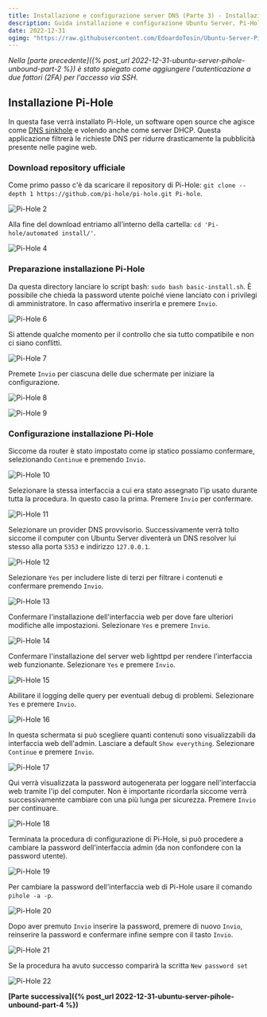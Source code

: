 ```yaml
---
title: Installazione e configurazione server DNS (Parte 3) - Installazione Pi-Hole
description: Guida installazione e configurazione Ubuntu Server, Pi-Hole e Unbound
date: 2022-12-31
ogimg: "https://raw.githubusercontent.com/EdoardoTosin/Ubuntu-Server-Pi-Hole-Unbound/main/doc/3_Pi-Hole/Pi-Hole_7.jpg"
---
```


*Nella [parte precedente]({% post_url 2022-12-31-ubuntu-server-pihole-unbound-part-2 %}) è stato spiegato come aggiungere l'autenticazione a due fattori (2FA) per l'accesso via SSH.*

## Installazione Pi-Hole

In questa fase verrà installato Pi-Hole, un software open source che agisce come [DNS sinkhole](https://it.wikipedia.org/wiki/DNS_sinkhole) e volendo anche come server DHCP. Questa applicazione filtrerà le richieste DNS per ridurre drasticamente la pubblicità presente nelle pagine web.

### Download repository ufficiale

Come primo passo c'è da scaricare il repository di Pi-Hole: `git clone --depth 1 https://github.com/pi-hole/pi-hole.git Pi-hole`.

![Pi-Hole 2](https://raw.githubusercontent.com/EdoardoTosin/Ubuntu-Server-Pi-Hole-Unbound/main/doc/3_Pi-Hole/Pi-Hole_2.jpg)

Alla fine del download entriamo all'interno della cartella: `cd 'Pi-hole/automated install/'`.

![Pi-Hole 4](https://raw.githubusercontent.com/EdoardoTosin/Ubuntu-Server-Pi-Hole-Unbound/main/doc/3_Pi-Hole/Pi-Hole_4.jpg)

### Preparazione installazione Pi-Hole

Da questa directory lanciare lo script bash: `sudo bash basic-install.sh`.
È possibile che chieda la password utente poiché viene lanciato con i privilegi di amministratore.
In caso affermativo inserirla e premere `Invio`.

![Pi-Hole 6](https://raw.githubusercontent.com/EdoardoTosin/Ubuntu-Server-Pi-Hole-Unbound/main/doc/3_Pi-Hole/Pi-Hole_6.jpg)

Si attende qualche momento per il controllo che sia tutto compatibile e non ci siano conflitti.

![Pi-Hole 7](https://raw.githubusercontent.com/EdoardoTosin/Ubuntu-Server-Pi-Hole-Unbound/main/doc/3_Pi-Hole/Pi-Hole_7.jpg)

Premete `Invio` per ciascuna delle due schermate per iniziare la configurazione.

![Pi-Hole 8](https://raw.githubusercontent.com/EdoardoTosin/Ubuntu-Server-Pi-Hole-Unbound/main/doc/3_Pi-Hole/Pi-Hole_8.jpg)

![Pi-Hole 9](https://raw.githubusercontent.com/EdoardoTosin/Ubuntu-Server-Pi-Hole-Unbound/main/doc/3_Pi-Hole/Pi-Hole_9.jpg)

### Configurazione installazione Pi-Hole

Siccome da router è stato impostato come ip statico possiamo confermare, selezionando `Continue` e premendo `Invio`.

![Pi-Hole 10](https://raw.githubusercontent.com/EdoardoTosin/Ubuntu-Server-Pi-Hole-Unbound/main/doc/3_Pi-Hole/Pi-Hole_10.jpg)

Selezionare la stessa interfaccia a cui era stato assegnato l'ip usato durante tutta la procedura. In questo caso la prima. Premere `Invio` per confermare.

![Pi-Hole 11](https://raw.githubusercontent.com/EdoardoTosin/Ubuntu-Server-Pi-Hole-Unbound/main/doc/3_Pi-Hole/Pi-Hole_11.jpg)

Selezionare un provider DNS provvisorio. Successivamente verrà tolto siccome il computer con Ubuntu Server diventerà un DNS resolver lui stesso alla porta `5353` e indirizzo `127.0.0.1`.

![Pi-Hole 12](https://raw.githubusercontent.com/EdoardoTosin/Ubuntu-Server-Pi-Hole-Unbound/main/doc/3_Pi-Hole/Pi-Hole_12.jpg)

Selezionare `Yes` per includere liste di terzi per filtrare i contenuti e confermare premendo `Invio`.

![Pi-Hole 13](https://raw.githubusercontent.com/EdoardoTosin/Ubuntu-Server-Pi-Hole-Unbound/main/doc/3_Pi-Hole/Pi-Hole_13.jpg)

Confermare l'installazione dell'interfaccia web per dove fare ulteriori modifiche alle impostazioni. Selezionare `Yes` e premere `Invio`.

![Pi-Hole 14](https://raw.githubusercontent.com/EdoardoTosin/Ubuntu-Server-Pi-Hole-Unbound/main/doc/3_Pi-Hole/Pi-Hole_14.jpg)

Confermare l'installazione del server web lighttpd per rendere l'interfaccia web funzionante. Selezionare `Yes` e premere `Invio`.

![Pi-Hole 15](https://raw.githubusercontent.com/EdoardoTosin/Ubuntu-Server-Pi-Hole-Unbound/main/doc/3_Pi-Hole/Pi-Hole_15.jpg)

Abilitare il logging delle query per eventuali debug di problemi. Selezionare `Yes` e premere `Invio`.

![Pi-Hole 16](https://raw.githubusercontent.com/EdoardoTosin/Ubuntu-Server-Pi-Hole-Unbound/main/doc/3_Pi-Hole/Pi-Hole_16.jpg)

In questa schermata si può scegliere  quanti contenuti sono visualizzabili da interfaccia web dell'admin. Lasciare a default `Show everything`. Selezionare `Continue` e premere `Invio`.

![Pi-Hole 17](https://raw.githubusercontent.com/EdoardoTosin/Ubuntu-Server-Pi-Hole-Unbound/main/doc/3_Pi-Hole/Pi-Hole_17.jpg)

Qui verrà visualizzata la password autogenerata per loggare nell'interfaccia web tramite l'ip del computer. Non è importante ricordarla siccome verrà successivamente cambiare con una più lunga per sicurezza. Premere `Invio` per continuare.

![Pi-Hole 18](https://raw.githubusercontent.com/EdoardoTosin/Ubuntu-Server-Pi-Hole-Unbound/main/doc/3_Pi-Hole/Pi-Hole_18.jpg)

Terminata la procedura di configurazione di Pi-Hole, si può procedere a cambiare la password dell'interfaccia admin (da non confondere con la password utente).

![Pi-Hole 19](https://raw.githubusercontent.com/EdoardoTosin/Ubuntu-Server-Pi-Hole-Unbound/main/doc/3_Pi-Hole/Pi-Hole_19.jpg)

Per cambiare la password dell'interfaccia web di Pi-Hole usare il comando `pihole -a -p`.


![Pi-Hole 20](https://raw.githubusercontent.com/EdoardoTosin/Ubuntu-Server-Pi-Hole-Unbound/main/doc/3_Pi-Hole/Pi-Hole_20.jpg)

Dopo aver premuto `Invio` inserire la password, premere di nuovo `Invio`, reinserire la password e confermare infine sempre con il tasto `Invio`.

![Pi-Hole 21](https://raw.githubusercontent.com/EdoardoTosin/Ubuntu-Server-Pi-Hole-Unbound/main/doc/3_Pi-Hole/Pi-Hole_21.jpg)

Se la procedura ha avuto successo comparirà la scritta `New password set`

![Pi-Hole 22](https://raw.githubusercontent.com/EdoardoTosin/Ubuntu-Server-Pi-Hole-Unbound/main/doc/3_Pi-Hole/Pi-Hole_22.jpg)

**[Parte successiva]({% post_url 2022-12-31-ubuntu-server-pihole-unbound-part-4 %})**
